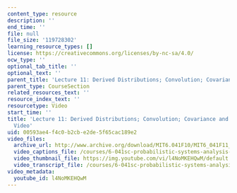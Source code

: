 ```yaml
---
content_type: resource
description: ''
end_time: ''
file: null
file_size: '119728302'
learning_resource_types: []
license: https://creativecommons.org/licenses/by-nc-sa/4.0/
ocw_type: ''
optional_tab_title: ''
optional_text: ''
parent_title: 'Lecture 11: Derived Distributions; Convolution; Covariance and Correlation'
parent_type: CourseSection
related_resources_text: ''
resource_index_text: ''
resourcetype: Video
start_time: ''
title: 'Lecture 11: Derived Distributions; Convolution; Covariance and Correlation
  Video'
uid: 00593ae4-f4c0-b2cb-e2de-5f65cac189e2
video_files:
  archive_url: http://www.archive.org/download/MIT6.041F10/MIT6_041F11_lec11_300k.mp4
  video_captions_file: /courses/6-041sc-probabilistic-systems-analysis-and-applied-probability-fall-2013/l4NoMKEHQwM_captions.webvtt
  video_thumbnail_file: https://img.youtube.com/vi/l4NoMKEHQwM/default.jpg
  video_transcript_file: /courses/6-041sc-probabilistic-systems-analysis-and-applied-probability-fall-2013/l4NoMKEHQwM_transcript.pdf
video_metadata:
  youtube_id: l4NoMKEHQwM
---
```

